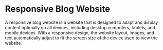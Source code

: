 # Responsive Blog Website

A responsive blog website is a website that is designed to adapt
and display content optimally on all devices, including desktop
computers, tablets, and mobile devices. With a responsive
design, the website layout, images, and text automatically adjust
to fit the screen size of the device used to view the website.